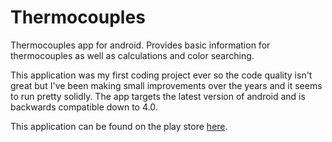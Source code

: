 # Thermocouples

Thermocouples app for android. Provides basic information for thermocouples as well as calculations and color searching.

This application was my first coding project ever so the code quality isn't great but I've been making small improvements over the years and it seems to run pretty solidly.
The app targets the latest version of android and is backwards compatible down to 4.0.

This application can be found on the play store [here](https://play.google.com/store/apps/details?id=com.southerntemp.thermocouples).
